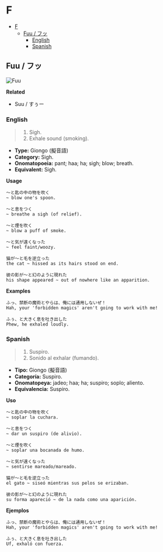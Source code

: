 # F

- [F](#f)
  - [Fuu / フッ](#fuu--フッ)
    - [English](#english)
    - [Spanish](#spanish)

## Fuu / フッ

![Fuu](https://i.pinimg.com/564x/3d/75/14/3d75140b8d4805b287061f230378b3a7.jpg)

**Related**
- Suu / すぅー

### English

> 1. Sigh.
> 2. Exhale sound (smoking).

- **Type:** Giongo (擬音語)
- **Category:** Sigh.
- **Onomatopoeia:** pant; haa; ha; sigh; blow; breath.
- **Equivalent:** Sigh.

**Usage**

```
〜と匙の中の物を吹く
~ blow one's spoon.

〜と息をつく
~ breathe a sigh (of relief).

〜と煙を吹く
~ blow a puff of smoke.

〜と気が遠くなった
~ feel faint/woozy.

猫が〜と毛を逆立った
the cat ~ hissed as its hairs stood on end.

彼の影が〜と幻のように現れた
his shape appeared ~ out of nowhere like an apparition.
```

**Examples**

```
ふっ、禁断の魔術とやらは、俺には通用しないぜ！
Hah, your 'forbidden magics' aren't going to work with me!

ふぅ、と大きく息を吐き出した
Phew, he exhaled loudly.
```

### Spanish

> 1. Suspiro.
> 2. Sonido al exhalar (fumando).

- **Tipo:** Giongo (擬音語)
- **Categoría:** Suspiro.
- **Onomatopeya:** jadeo; haa; ha; suspiro; soplo; aliento.
- **Equivalencia:** Suspiro.

**Uso**

```
〜と匙の中の物を吹く
~ soplar la cuchara.

〜と息をつく
~ dar un suspiro (de alivio).

〜と煙を吹く
~ soplar una bocanada de humo.

〜と気が遠くなった
~ sentirse mareado/mareado.

猫が〜と毛を逆立った
el gato ~ siseó mientras sus pelos se erizaban.

彼の影が〜と幻のように現れた
su forma apareció ~ de la nada como una aparición.
```

**Ejemplos**

```
ふっ、禁断の魔術とやらは、俺には通用しないぜ！
Hah, your 'forbidden magics' aren't going to work with me!

ふぅ、と大きく息を吐き出した
Uf, exhaló con fuerza.
```
